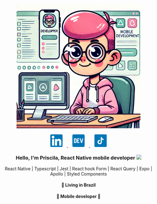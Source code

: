 <p align="center">
  <img src="https://github.com/pripoliveira50/pripoliveira50/blob/main/.github/assets/me.png" width="80%"
  alt="Priscila oliveira" />
  <br>
  <br>
  <a
    href="https://www.linkedin.com/in/pripoliveira50/" 
    alt="LinkedIn"
    target="blank"
  >
    <img src="https://github.com/pripoliveira50/pripoliveira50/blob/main/.github/assets/linkedin.svg" width="8%" hspace="14" />
  </a>
  <a
    href="https://dev.to/pripoliveira50" 
    alt="dev.to"
    target="blank"
  >
     <img src="https://github.com/pripoliveira50/pripoliveira50/blob/main/.github/assets/dev.svg" width="8%" hspace="14" />
  <a
    href="https://www.tiktok.com/@pripoliveira50" 
    alt="tiktok"
    target="blank"
  >
    <img src="https://github.com/pripoliveira50/pripoliveira50/blob/main/.github/assets/tiktok.svg" width="8%" hspace="14" />
  </a>
</p>

<h3 align="center">
  Hello, I'm Priscila, React Native mobile developer <img src="https://media.giphy.com/media/hvRJCLFzcasrR4ia7z/giphy.gif" width="25px" heigth="25px">

</h3>
<p align="center">
   React Native | Typescript | Jest | React hook Form | React Query | Expo | Apollo | Styled Components 
</p>
<h4 align="center">
  📌  Living in <b>Brazil</b>  
</h4>
<h4 align="center">💼 Mobile developer 💞 </h4>
